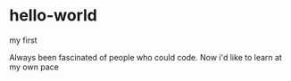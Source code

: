 # hello-world
my first


Always been fascinated of people who could code.
Now i'd like to learn at my own pace
